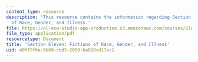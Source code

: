 ```yaml
---
content_type: resource
description: 'This resource contains the information regarding Section Eleven: Fictions
  of Race, Gender, and Illness.'
file: https://ol-ocw-studio-app-production.s3.amazonaws.com/courses/21a-460j-medicine-religion-and-politics-in-africa-and-the-african-diaspora-spring-2005/40ff5f6e9bb9cbd52009ba818cd17ec1_MIT21A_460JS05_5_10_5_460j.pdf
file_type: application/pdf
resourcetype: Document
title: 'Section Eleven: Fictions of Race, Gender, and Illness'
uid: 40ff5f6e-9bb9-cbd5-2009-ba818cd17ec1
---
```

